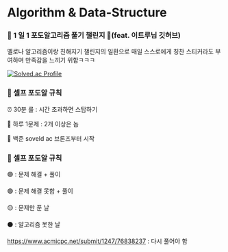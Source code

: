 # Algorithm & Data-Structure
### 🍇 1 일 1 포도알고리즘 풀기 챌린지 🍇(feat. 이트루님 깃허브)
멜로나 알고리즘이랑 친해지기 챌린지의 일환으로 매일 스스로에게 칭찬 스티커라도 부여하며 만족감을 느끼기 위함ㅋㅋㅋ

[![Solved.ac Profile](http://mazassumnida.wtf/api/generate_badge?boj=prettylee620)](https://solved.ac/prettylee620)

### 📌 셀프 포도알 규칙
⏰ 30분 룰 : 시간 초과하면 스탑하기

📝 하루 1문제 : 2개 이상은 놉 

🚀 백준 soveld ac 브론즈부터 시작


### 📌 셀프 포도알 규칙
🟣 : 문제 해결 + 풀이

🟢 : 문제 해결 못함 + 풀이

🟡 : 문제만 푼 날

⚫️ : 알고리즘 못한 날


https://www.acmicpc.net/submit/1247/76838237 : 다시 풀어야 함 
